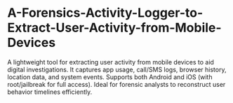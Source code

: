 # A-Forensics-Activity-Logger-to-Extract-User-Activity-from-Mobile-Devices
A lightweight tool for extracting user activity from mobile devices to aid digital investigations. It captures app usage, call/SMS logs, browser history, location data, and system events. Supports both Android and iOS (with root/jailbreak for full access). Ideal for forensic analysts to reconstruct user behavior timelines efficiently.
